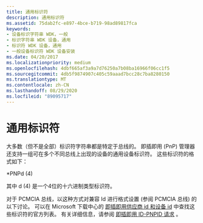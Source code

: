```yaml
---
title: 通用标识符
description: 通用标识符
ms.assetid: 75dab2fc-e897-4bce-b719-98ad89817fca
keywords:
- 设备标识字符串 WDK，一般
- 标识字符串 WDK 设备，通用
- 标识符 WDK 设备，通用
- 一般设备标识符 WDK 设备安装
ms.date: 04/20/2017
ms.localizationpriority: medium
ms.openlocfilehash: 4dbf665af3a9a7d76250a7b08ba16966f06cc1f5
ms.sourcegitcommit: 4db5f9874907c405c59aaad7bcc28c7ba8280150
ms.translationtype: MT
ms.contentlocale: zh-CN
ms.lasthandoff: 08/29/2020
ms.locfileid: "89095717"
---
```

# <a name="generic-identifiers"></a>通用标识符





大多数（但不是全部）标识符字符串都是特定于总线的。 即插即用 (PnP) 管理器还支持一组可在多个不同总线上出现的设备的通用设备标识符。 这些标识符的格式如下：

\*PNPd (4) 

其中 d (4) 是一个4位的十六进制类型标识符。

对于 PCMCIA 总线，以这种方式对兼容 Id 进行格式设置 (参阅 PCMCIA 总线) 的以下讨论。 可以在 Microsoft 下载中心的 [即插即用供应商 id 和设备 id](https://go.microsoft.com/fwlink/p/?linkid=49039) 中查找这些标识符的官方列表。 有关详细信息，请参阅 [即插即用 ID-PNPID 请求](./plug-and-play-id---pnpid-request.md) 。 

 


